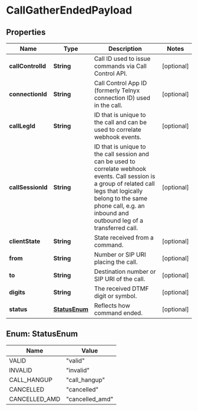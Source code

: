 

# CallGatherEndedPayload


## Properties

Name | Type | Description | Notes
------------ | ------------- | ------------- | -------------
**callControlId** | **String** | Call ID used to issue commands via Call Control API. |  [optional]
**connectionId** | **String** | Call Control App ID (formerly Telnyx connection ID) used in the call. |  [optional]
**callLegId** | **String** | ID that is unique to the call and can be used to correlate webhook events. |  [optional]
**callSessionId** | **String** | ID that is unique to the call session and can be used to correlate webhook events. Call session is a group of related call legs that logically belong to the same phone call, e.g. an inbound and outbound leg of a transferred call. |  [optional]
**clientState** | **String** | State received from a command. |  [optional]
**from** | **String** | Number or SIP URI placing the call. |  [optional]
**to** | **String** | Destination number or SIP URI of the call. |  [optional]
**digits** | **String** | The received DTMF digit or symbol. |  [optional]
**status** | [**StatusEnum**](#StatusEnum) | Reflects how command ended. |  [optional]



## Enum: StatusEnum

Name | Value
---- | -----
VALID | &quot;valid&quot;
INVALID | &quot;invalid&quot;
CALL_HANGUP | &quot;call_hangup&quot;
CANCELLED | &quot;cancelled&quot;
CANCELLED_AMD | &quot;cancelled_amd&quot;



